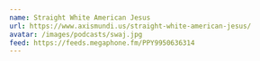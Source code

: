 ```yaml
---
name: Straight White American Jesus
url: https://www.axismundi.us/straight-white-american-jesus/
avatar: /images/podcasts/swaj.jpg
feed: https://feeds.megaphone.fm/PPY9950636314
---
```

